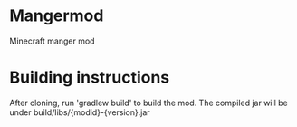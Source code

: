 # Mangermod
Minecraft manger mod

# Building instructions
After cloning, run 'gradlew build' to build the mod.
The compiled jar will be under build/libs/{modid}-{version}.jar